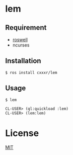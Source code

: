# lem

## Requirement
- [roswell](https://github.com/roswell/roswell)
- ncurses

## Installation
`$ ros install cxxxr/lem`

## Usage
`$ lem`  

    CL-USER> (ql:quickload :lem)
    CL-USER> (lem:lem)

# License
[MIT](https://github.com/cxxxr/lem/blob/master/LICENCE)
